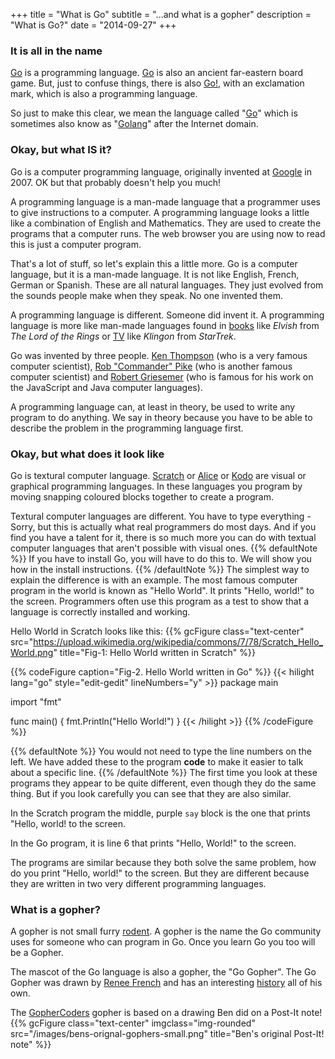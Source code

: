 +++
title = "What is Go"
subtitle = "...and what is a gopher"
description = "What is Go?"
date = "2014-09-27"
+++
### It is all in the name

[Go](http://golang.org) is a programming language. [Go](http://en.wikipedia.org/wiki/Go_(game))
is also an ancient far-eastern board game. But, just to confuse things, there is also
[Go!](http://en.wikipedia.org/wiki/Go!_%28programming_language%29), with an exclamation mark,
which is also a programming language.

So just to make this clear, we mean the language called "[Go](http://golang.org)" which
is sometimes also know as "[Golang](http://golang.org)" after the Internet domain.

### Okay, but what IS it?

Go is a computer programming language, originally invented at [Google](http://www.google.com)
in 2007. OK but that probably doesn't help you much!

A programming language is a man-made language that a programmer uses to give instructions to
a computer. A programming language looks a little like a combination of English and Mathematics.
They are used to create the programs that a computer runs. The web browser you are using
now to read this is just a computer program.

That's a lot of stuff, so let's explain this a little more. Go is a computer language, but it
is a man-made language. It is not like English, French, German or Spanish. These are all natural
languages. They just evolved from the sounds people make when they speak. No one invented them.

A programming language is different. Someone did invent it. A programming language
is more like man-made languages found in [books](http://www.britannica.com/list/15/6-fictional-languages-you-can-really-learn)
like _Elvish_ from _The Lord of the Rings_ or [TV](http://www.britannica.com/list/15/6-fictional-languages-you-can-really-learn)
like _Klingon_ from _StarTrek_.

Go was invented by three people.
[Ken Thompson](http://en.wikipedia.org/wiki/Ken_Thompson)
(who is a very famous computer scientist),
[Rob "Commander" Pike](http://en.wikipedia.org/wiki/Robert_Griesemer)
(who is another famous computer scientist) and
[Robert Griesemer](http://http://en.wikipedia.org/wiki/Robert_Griesemer)
(who is famous for his work on the JavaScript and Java computer languages).

A programming language can, at least in theory, be used to write any program to
do anything. We say in theory because you have to be able to describe the problem
in the programming language first.

### Okay, but what does it look like

Go is textural computer language. [Scratch](https://scratch.mit.edu/) or
[Alice](http://www.alice.org/index.php) or [Kodo](http://www.kodugamelab.com/) are
visual or graphical programming languages. In these languages you program by
moving snapping coloured blocks together to create a program.

Textural computer languages are different. You have to type everything - Sorry,
but this is actually what real programmers do most days. And if you find you have a
talent for it, there is so much more you can do with textual computer languages that
aren't possible with visual ones.
{{% defaultNote %}}
If you have to install Go, you will have to do this to. We will show you how in
the install instructions.
{{% /defaultNote %}}
The simplest way to explain the difference is with an example. The most famous
computer program in the world is known as "Hello World". It prints "Hello, world!"
to the screen. Programmers often use this program as a test to show that a
language is correctly installed and working.

Hello World in Scratch looks like this:
{{% gcFigure class="text-center" src="https://upload.wikimedia.org/wikipedia/commons/7/78/Scratch_Hello_World.png" title="Fig-1: Hello World written in Scratch" %}}

{{% codeFigure caption="Fig-2. Hello World written in Go" %}}
{{< hilight lang="go" style="edit-gedit" lineNumbers="y" >}}
package main

import "fmt"

func main() {
    fmt.Println("Hello World!")
}
{{< /hilight >}}
{{% /codeFigure %}}

{{% defaultNote %}}
You would not need to type the line numbers on the left. We have added these to
the program __code__ to make it easier to talk about a specific line.
{{% /defaultNote %}}
The first time you look at these programs they appear to be quite different,
even though they do the same thing. But if you look carefully you can see that
they are also similar.

In the Scratch program the middle, purple `say` block is the one that prints
"Hello, world! to the screen.

In the Go program, it is line 6 that prints "Hello, World!" to the screen.

The programs are similar because they both solve the same problem, how do you
print "Hello, world!" to the screen. But they are different because they are
written in two very different programming languages.

### What is a gopher?
A gopher is not small furry [rodent](http://en.wikipedia.org/wiki/Gopher).
A gopher is the name the Go community uses for someone who can program in
Go. Once you learn Go you too will be a Gopher.

The mascot of the Go language is also a gopher, the "Go Gopher".
The Go Gopher was drawn by [Renee French](http://reneefrench.blogspot.co.uk/)
and has an interesting [history](http://blog.golang.org/gopher "The history of the Go Gopher")
all of his own.

The [GopherCoders](/) gopher is based on a drawing Ben did on a Post-It note!
{{% gcFigure
class="text-center"
imgclass="img-rounded"
src="/images/bens-orignal-gophers-small.png"
title="Ben's original Post-It! note"
%}}
